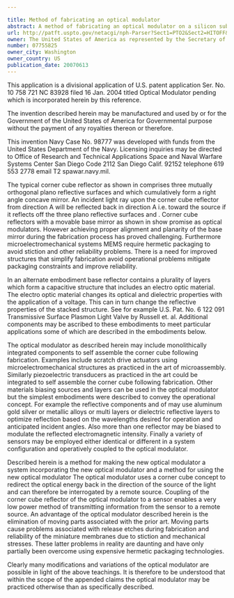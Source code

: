 ```yaml
---

title: Method of fabricating an optical modulator
abstract: A method of fabricating an optical modulator on a silicon substrate, comprising: forming a silicon nitride layer on the silicon substrate; forming a first polycrystalline silicon layer (PSL) on the silicon nitride layer; patterning the first PSL; forming a first silicon dioxide layer (SDL) on the first patterned PSL; patterning the first SDL; forming a second PSL on the first patterned SDL; patterning the second PSL; forming a second SDL on the second patterned PSL; patterning the second SDL; forming a third PSL on the second patterned SDL; patterning the third PSL; forming a metal layer on the third patterned PSL; patterning the metal layer; removing the first and second SDLs to effect release of first and second side reflectors; forming an active layer on the metal layer; and patterning the active layer or stack to form a base reflector and associated conductive traces for biasing.
url: http://patft.uspto.gov/netacgi/nph-Parser?Sect1=PTO2&Sect2=HITOFF&p=1&u=%2Fnetahtml%2FPTO%2Fsearch-adv.htm&r=1&f=G&l=50&d=PALL&S1=07755825&OS=07755825&RS=07755825
owner: The United States of America as represented by the Secretary of the Navy
number: 07755825
owner_city: Washington
owner_country: US
publication_date: 20070613
---
```

This application is a divisional application of U.S. patent application Ser. No. 10 758 721 NC 83928 filed 16 Jan. 2004 titled Optical Modulator pending which is incorporated herein by this reference.

The invention described herein may be manufactured and used by or for the Government of the United States of America for Governmental purpose without the payment of any royalties thereon or therefore.

This invention Navy Case No. 98777 was developed with funds from the United States Department of the Navy. Licensing inquiries may be directed to Office of Research and Technical Applications Space and Naval Warfare Systems Center San Diego Code 2112 San Diego Calif. 92152 telephone 619 553 2778 email T2 spawar.navy.mil.

The typical corner cube reflector as shown in comprises three mutually orthogonal plano reflective surfaces and which cumulatively form a right angle concave mirror. An incident light ray upon the corner cube reflector from direction A will be reflected back in direction A i.e. toward the source if it reflects off the three plano reflective surfaces and . Corner cube reflectors with a movable base mirror as shown in show promise as optical modulators. However achieving proper alignment and planarity of the base mirror during the fabrication process has proved challenging. Furthermore microelectromechanical systems MEMS require hermetic packaging to avoid stiction and other reliability problems. There is a need for improved structures that simplify fabrication avoid operational problems mitigate packaging constraints and improve reliability.

In an alternate embodiment base reflector contains a plurality of layers which form a capacitive structure that includes an electro optic material. The electro optic material changes its optical and dielectric properties with the application of a voltage. This can in turn change the reflective properties of the stacked structure. See for example U.S. Pat. No. 6 122 091 Transmissive Surface Plasmon Light Valve by Russell et. al. Additional components may be ascribed to these embodiments to meet particular applications some of which are described in the embodiments below.

The optical modulator as described herein may include monolithically integrated components to self assemble the corner cube following fabrication. Examples include scratch drive actuators using microelectromechanical structures as practiced in the art of microassembly. Similarly piezoelectric transducers as practiced in the art could be integrated to self assemble the corner cube following fabrication. Other materials biasing sources and layers can be used in the optical modulator but the simplest embodiments were described to convey the operational concept. For example the reflective components and of may use aluminum gold silver or metallic alloys or multi layers or dielectric reflective layers to optimize reflection based on the wavelengths desired for operation and anticipated incident angles. Also more than one reflector may be biased to modulate the reflected electromagnetic intensity. Finally a variety of sensors may be employed either identical or different in a system configuration and operatively coupled to the optical modulator.

Described herein is a method for making the new optical modulator a system incorporating the new optical modulator and a method for using the new optical modulator The optical modulator uses a corner cube concept to redirect the optical energy back in the direction of the source of the light and can therefore be interrogated by a remote source. Coupling of the corner cube reflector of the optical modulator to a sensor enables a very low power method of transmitting information from the sensor to a remote source. An advantage of the optical modulator described herein is the elimination of moving parts associated with the prior art. Moving parts cause problems associated with release etches during fabrication and reliability of the miniature membranes due to stiction and mechanical stresses. These latter problems in reality are daunting and have only partially been overcome using expensive hermetic packaging technologies.

Clearly many modifications and variations of the optical modulator are possible in light of the above teachings. It is therefore to be understood that within the scope of the appended claims the optical modulator may be practiced otherwise than as specifically described.

